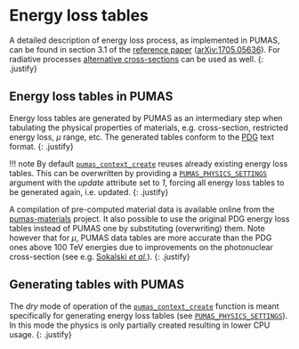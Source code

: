 # Energy loss tables

A detailed description of energy loss process, as implemented in PUMAS, can be
found in section 3.1 of the [reference
paper](https://doi.org/10.1016/j.cpc.2018.04.001)
([arXiv:1705.05636](https://arxiv.org/abs/1705.05636)). For radiative processes
[alternative cross-sections](tutorials.md#tuning-the-physics) can be used as
well.
{: .justify}

## Energy loss tables in PUMAS

Energy loss tables are generated by PUMAS as an intermediary step when
tabulating the physical properties of materials, e.g. cross-section,
restricted energy loss, $\mu$ range, etc. The generated tables conform to the
[PDG](https://pdg.lbl.gov/2020/AtomicNuclearProperties/index.html) text format.
{: .justify}

!!! note
    By default [`pumas_context_create`][API_1] reuses already existing energy
    loss tables. This can be overwritten by providing a
    [`PUMAS_PHYSICS_SETTINGS`][PUMAS_PHYSICS_SETTINGS] argument with the
    *update* attribute set to *1*, forcing all energy loss tables to be
    generated again, i.e. updated.
    {: .justify}

A compilation of pre-computed material data is available online from the
[pumas-materials](https://github.com/niess/pumas-materials) project.  It also
possible to use the original PDG energy loss tables instead of PUMAS one by
substituting (overwriting) them. Note however that for $\mu$, PUMAS data tables
are more accurate than the PDG ones above 100 TeV energies due to improvements
on the photonuclear cross-section (see e.g.  [Sokalski _et
al._](https://arxiv.org/abs/hep-ph/0201122)).
{: .justify}


## Generating tables with PUMAS

The *dry* mode of operation of the [`pumas_context_create`][API_1] function is
meant specifically for generating energy loss tables (see
[`PUMAS_PHYSICS_SETTINGS`][PUMAS_PHYSICS_SETTINGS]). In this mode the physics
is only partially created resulting in lower CPU usage.
{: .justify}

[API_1]: api/index.html##HEAD/group/physics/pumas_physics_create
[PUMAS_PHYSICS_SETTINGS]: api/index.html##HEAD/type/pumas_physics_settings
